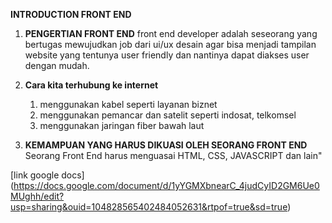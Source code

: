 **INTRODUCTION FRONT END**

1. **PENGERTIAN FRONT END**
    front end developer adalah seseorang yang bertugas mewujudkan job dari ui/ux desain agar bisa menjadi tampilan website yang  tentunya user friendly dan nantinya dapat diakses user dengan mudah.

2. **Cara kita terhubung ke internet**
    1. menggunakan kabel seperti layanan biznet
    2. menggunakan pemancar dan satelit seperti indosat, telkomsel
    3. menggunakan jaringan fiber bawah laut 

3. **KEMAMPUAN YANG HARUS DIKUASI OLEH SEORANG FRONT END**
    Seorang Front End harus menguasai HTML, CSS, JAVASCRIPT dan lain"

[link google docs]
(https://docs.google.com/document/d/1yYGMXbnearC_4judCyID2GM6Ue0MUghh/edit?usp=sharing&ouid=104828565402484052631&rtpof=true&sd=true)